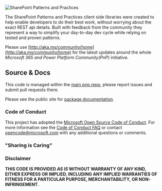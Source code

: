 ![SharePoint Patterns and Practices](https://devofficecdn.azureedge.net/media/Default/PnP/sppnp.png)

The SharePoint Patterns and Practices client side libraries were created to help enable developers to do their best work, without worrying about the exact
REST api details. Built with feedback from the community they represent a way to simplify your day-to-day dev cycle while relying on tested and proven
patterns.

Please use [http://aka.ms/community/home](http://aka.ms/community/home) for the latest updates around the whole *Microsoft 365 and Power Platform Community(PnP)* initiative.
## Source & Docs

This code is managed within the [main pnp repo](https://github.com/pnp/pnpjs), please report issues and submit pull requests there.

Please see the public site for [package documentation](https://pnp.github.io/pnpjs/).

### Code of Conduct

This project has adopted the [Microsoft Open Source Code of Conduct](https://opensource.microsoft.com/codeofconduct/). For more information see the [Code of Conduct FAQ](https://opensource.microsoft.com/codeofconduct/faq/) or contact [opencode@microsoft.com](mailto:opencode@microsoft.com) with any additional questions or comments.

### "Sharing is Caring"

### Disclaimer
**THIS CODE IS PROVIDED *AS IS* WITHOUT WARRANTY OF ANY KIND, EITHER EXPRESS OR IMPLIED, INCLUDING ANY IMPLIED WARRANTIES OF FITNESS FOR A PARTICULAR PURPOSE, MERCHANTABILITY, OR NON-INFRINGEMENT.**